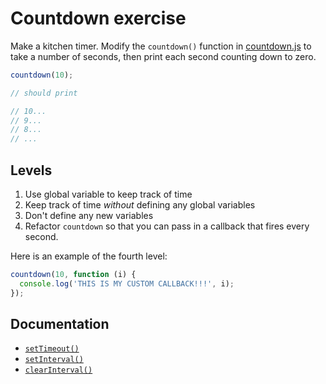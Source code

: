 # Countdown exercise

Make a kitchen timer.  Modify the `countdown()` function in [countdown.js](countdown.js) to take a number of seconds, then print each second counting down to zero.

```javascript
countdown(10);

// should print

// 10...
// 9...
// 8...
// ...
```

## Levels

1. Use global variable to keep track of time
1. Keep track of time *without* defining any global variables
1. Don't define any new variables
1. Refactor `countdown` so that you can pass in a callback that fires every second.

Here is an example of the fourth level:

```js
countdown(10, function (i) {
  console.log('THIS IS MY CUSTOM CALLBACK!!!', i);
});
```


## Documentation

* [`setTimeout()`]( https://developer.mozilla.org/en-US/docs/DOM/window.setTimeout)
* [`setInterval()`](https://developer.mozilla.org/en-US/docs/DOM/window.setInterval)
* [`clearInterval()`](https://developer.mozilla.org/en-US/docs/Web/API/window.clearInterval)

